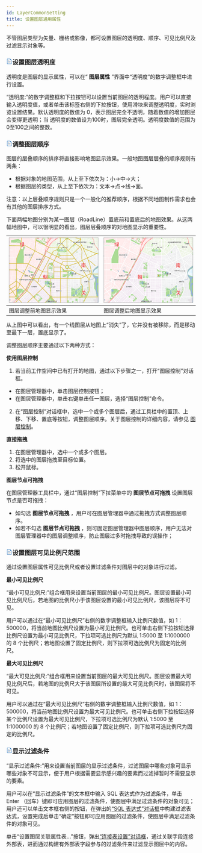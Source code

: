 ```yaml
---
id: LayerCommonSetting
title: 设置图层通用属性
---
```

不管图层类型为矢量、栅格或影像，都可设置图层的透明度、顺序、可见比例尺及过滤显示对象等。

### ![](../../img/read.gif)设置图层透明度

透明度是图层的显示属性，可以在“ **图层属性** ”界面中“透明度”的数字调整框中进行设置。

“透明度:”的数字调整框和下拉按钮可以设置当前图层的透明程度。用户可以直接输入透明度值，或者单击该标签右侧的下拉按钮，使用滑块来调整透明度，实时浏览设置结果。默认透明度的数值为
0，表示图层完全不透明，随着数值的增加图层会变得更透明；当 透明度的数值设为100时，图层完全透明。透明度数值的范围为0至100之间的整数。

### ![](../../img/read.gif)调整图层顺序

图层的层叠顺序的排序将直接影响地图显示效果。一般地图图层层叠的顺序规则有两条：

* 根据对象的地图范围，从上至下依次为：小->中->大； 
* 根据图层的类型，从上至下依次为：文本->点->线->面。 

注意：以上层叠顺序规则只是一个一般化的推荐顺序，根据不同地图制作需求也会有其他的图层排序方式。

下面两幅地图分别为某一图层（RoadLine）置底前和置底后的地图效果。从这两幅地图中，可以很明显的看出，图层层叠顺序的对地图显示的重要性。

![](img/MapDisplayOPT_09.png) | ![](img/MapDisplayOPT_10.png)  
---|---  
图层调整前地图显示效果| 图层调整后地图显示效果  

从上图中可以看出，有一个线图层从地图上“消失”了，它并没有被移除，而是移动至最下一层，置底显示了。

调整图层顺序主要通过以下两种方式：

**使用图层控制**

1. 若当前工作空间中已有打开的地图，通过以下步骤之一，打开“图层控制”对话框。
* 在图层管理器中，单击图层控制按钮；
* 在图层管理器中，单击右键单击任一图层，选择“图层控制”命令。
2. 在“图层控制”对话框中，选中一个或多个图层后，通过工具栏中的置顶、上移、下移、置底等按钮，调整图层顺序。关于图层控制的详细内容，请参见 [图层控制](../LayerManagement/LayerControl)。

**直接拖拽**

1. 在图层管理器中，选中一个或多个图层。
2. 将选中的图层拖拽至目标位置。
3. 松开鼠标。

**图层节点可拖拽**

在图层管理器工具栏中，通过“图层控制”下拉菜单中的 **图层节点可拖拽** 设置图层节点是否可拖拽：

* 如勾选 **图层节点可拖拽** ，用户可在图层管理器中通过拖拽方式调整图层顺序。
* 如若不勾选 **图层节点可拖拽** ，则可固定图层管理器中图层顺序，用户无法对图层管理器中的图层调整顺序，防止图层过多时拖拽导致的误操作；

### ![](../../img/read.gif)设置图层可见比例尺范围

通过设置图层属性可见比例尺或者设置过滤条件对图层中的对象进行过滤。

**最小可见比例尺**

“最小可见比例尺:”组合框用来设置当前图层的最小可见比例尺。图层设置最小可见比例尺后，若地图的比例尺小于该图层设置的最小可见比例尺，该图层将不可见。

用户可以通过在“最小可见比例尺”右侧的数字调整框输入比例尺数值，如
1：500000，将当前地图比例尺设置为最小可见比例尺。也可单击右侧下拉按钮选择比例尺设置为最小可见比例尺，下拉项可选比例尺为默认 1:5000 至
1:1000000 的 8 个比例尺；若地图设置了固定比例尺，则下拉项可选比例尺为固定的比例尺。

**最大可见比例尺**

“最大可见比例尺:”组合框用来设置当前图层的最大可见比例尺。图层设置最大可见比例尺后，若地图的比例尺大于该图层所设置的最大可见比例尺时，该图层将不可见。

用户可以通过在“最大可见比例尺”右侧的数字调整框输入比例尺数值，如
1：500000，将当前地图比例尺设置为最大可见比例尺。也可单击右侧下拉按钮选择某个比例尺设置为最大可见比例尺，下拉项可选比例尺为默认 1:5000 至
1:1000000 的 8 个比例尺；若地图设置了固定比例尺，则下拉项可选比例尺为固定的比例尺。

### ![](../../img/read.gif)显示过滤条件

“显示过滤条件:”用来设置当前图层的显示过滤条件，过滤图层中哪些对象可显示哪些对象不可显示，便于用户根据需要显示感兴趣的要素而过滤掉暂时不需要显示的要素。

用户可以在“显示过滤条件”的文本框中输入 SQL 表达式作为过滤条件，单击 Enter
（回车）键即可应用图层的过滤条件，使图层中满足过滤条件的对象可见；用户还可以单击文本框右侧的按钮，在弹出的[“SQL
表达式”对话框](../../Query/SQLQueryDia)中构建过滤表达式，设置完成后单击“确定”按钮即可应用图层的过滤条件，使图层中满足过滤条件的对象可见。

单击“设置图层关联属性表...”按钮，弹出[“连接表设置”对话框](../../Query/JoinItemsDia)，通过关联字段连接外部表，进而通过构建有外部表字段参与的过滤条件来过滤显示图层中的内容。



